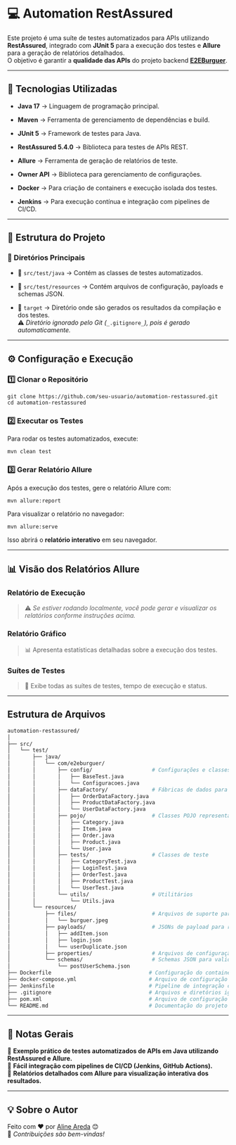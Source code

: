 # 💻 Automation RestAssured

Este projeto é uma suíte de testes automatizados para APIs utilizando **RestAssured**, integrado com **JUnit 5** para a execução dos testes e **Allure** para a geração de relatórios detalhados.  
O objetivo é garantir a **qualidade das APIs** do projeto backend [**E2EBurguer**](https://github.com/AlineAreda/e2eburguer_api).

----------

## **🚀 Tecnologias Utilizadas**

-   **Java 17** → Linguagem de programação principal.

-   **Maven** → Ferramenta de gerenciamento de dependências e build.

-   **JUnit 5** → Framework de testes para Java.

-   **RestAssured 5.4.0** → Biblioteca para testes de APIs REST.

-   **Allure** → Ferramenta de geração de relatórios de teste.

-   **Owner API** → Biblioteca para gerenciamento de configurações.

-   **Docker** → Para criação de containers e execução isolada dos testes.

-   **Jenkins** → Para execução contínua e integração com pipelines de CI/CD.


----------

## **📂 Estrutura do Projeto**

### **📌 Diretórios Principais**

-   📁 `src/test/java` → Contém as classes de testes automatizados.

-   📁 `src/test/resources` → Contém arquivos de configuração, payloads e schemas JSON.

-   📁 `target` → Diretório onde são gerados os resultados da compilação e dos testes.  
    ⚠️ _Diretório ignorado pelo Git (_`_.gitignore_`_), pois é gerado automaticamente._


----------

## **⚙️ Configuração e Execução**

### **1️⃣ Clonar o Repositório**

```
git clone https://github.com/seu-usuario/automation-restassured.git
cd automation-restassured
```

### **2️⃣ Executar os Testes**

Para rodar os testes automatizados, execute:

```
mvn clean test
```

### **3️⃣ Gerar Relatório Allure**

Após a execução dos testes, gere o relatório Allure com:

```
mvn allure:report
```

Para visualizar o relatório no navegador:

```
mvn allure:serve
```

Isso abrirá o **relatório interativo** em seu navegador.

----------

## **📊 Visão dos Relatórios Allure**

### **Relatório de Execução**

> ⚠️ _Se estiver rodando localmente, você pode gerar e visualizar os relatórios conforme instruções acima._

### **Relatório Gráfico**

> 📊 Apresenta estatísticas detalhadas sobre a execução dos testes.

### **Suítes de Testes**

> 📌 Exibe todas as suítes de testes, tempo de execução e status.

----------


## Estrutura de Arquivos


```bash
automation-restassured/
│
├── src/
│   └── test/
│       ├── java/
│       │   └── com/e2eburguer/
│       │       ├── config/                   # Configurações e classes base
│       │       │   ├── BaseTest.java
│       │       │   └── Configuracoes.java
│       │       ├── dataFactory/              # Fábricas de dados para criação de objetos de teste
│       │       │   ├── OrderDataFactory.java
│       │       │   ├── ProductDataFactory.java
│       │       │   └── UserDataFactory.java
│       │       ├── pojo/                     # Classes POJO representando os objetos principais
│       │       │   ├── Category.java
│       │       │   ├── Item.java
│       │       │   ├── Order.java
│       │       │   ├── Product.java
│       │       │   └── User.java
│       │       ├── tests/                    # Classes de teste
│       │       │   ├── CategoryTest.java
│       │       │   ├── LoginTest.java
│       │       │   ├── OrderTest.java
│       │       │   ├── ProductTest.java
│       │       │   └── UserTest.java
│       │       └── utils/                    # Utilitários
│       │           └── Utils.java
│       └── resources/
│           ├── files/                        # Arquivos de suporte para testes
│           │   └── burguer.jpeg
│           ├── payloads/                     # JSONs de payload para requisições
│           │   ├── addItem.json
│           │   ├── login.json
│           │   └── userDuplicate.json
│           ├── properties/                   # Arquivos de configuração de ambientes
│           └── schemas/                      # Schemas JSON para validação
│               └── postUserSchema.json
├── Dockerfile                               # Configuração do container Docker
├── docker-compose.yml                       # Arquivo de configuração para Docker Compose
├── Jenkinsfile                              # Pipeline de integração contínua no Jenkins
├── .gitignore                               # Arquivos e diretórios ignorados pelo Git
├── pom.xml                                  # Arquivo de configuração do Maven
└── README.md                                # Documentação do projeto                              # Documentação do projeto

```
----------

## **📌 Notas Gerais**

🔹 **Exemplo prático de testes automatizados de APIs em Java utilizando RestAssured e Allure.**  
🔹 **Fácil integração com pipelines de CI/CD (Jenkins, GitHub Actions).**  
🔹 **Relatórios detalhados com Allure para visualização interativa dos resultados.**

----------

## **💡 Sobre o Autor**

Feito com ❤️ por [Aline Areda](https://github.com/AlineAreda) 😊  
📌 _Contribuições são bem-vindas!_